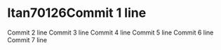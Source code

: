 # ltan70126Commit 1 line
Commit 2 line
Commit 3 line
Commit 4 line
Commit 5 line
Commit 6 line
Commit 7 line
